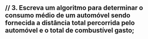 ## // 3. Escreva um algoritmo para determinar o consumo médio de um automóvel sendo fornecida a distância total percorrida pelo automóvel e o total de combustível gasto;
